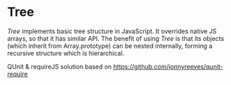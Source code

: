 Tree
====

_Tree_ implements basic tree structure in JavaScript. It overrides native JS
arrays, so that it has similar API. The benefit of using _Tree_ is that its
objects (which inherit from Array.prototype) can be nested internally, forming
a recursive structure which is hierarchical.

QUnit & requireJS solution based on https://github.com/jonnyreeves/qunit-require
